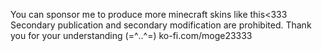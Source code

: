 You can sponsor me to produce more minecraft skins like this<333
Secondary publication and secondary modification are prohibited. Thank you for your understanding (=^‥^=)
ko-fi.com/moge23333
